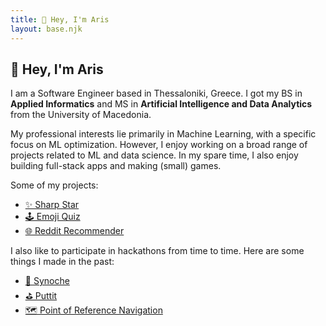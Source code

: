 ```yaml
---
title: 👋 Hey, I'm Aris
layout: base.njk
---
```


## 👋 Hey, I'm Aris

I am a Software Engineer based in Thessaloniki, Greece.
I got my BS in __Applied Informatics__ and MS in __Artificial Intelligence and Data Analytics__ from the University of Macedonia.

My professional interests lie primarily in Machine Learning, with a specific focus on ML optimization. However, I enjoy working on a broad range of projects related to ML and data science. In my spare time, I also enjoy building full-stack apps and making (small) games.
 
Some of my projects:

- [✨ Sharp Star](https://github.com/ArisChristoforidis/sharp-star) 
- [🕹️ Emoji Quiz](https://www.emojiquiz.net/)
- [🌐 Reddit Recommender](https://arischristoforidis.github.io/reddit-recommender/)

I also like to participate in hackathons from time to time. Here are some things I made in the past:

- [🔗 Synoche](/programming/synoche)
- [⛳ Puttit](https://devpost.com/software/puttit)
- [🗺️ Point of Reference Navigation](https://devpost.com/software/point-of-reference-navigation)
